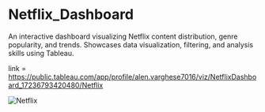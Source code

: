 # Netflix_Dashboard
An interactive dashboard visualizing Netflix content distribution, genre popularity, and trends. Showcases data visualization, filtering, and analysis skills using Tableau.

link = 
https://public.tableau.com/app/profile/alen.varghese7016/viz/NetflixDashboard_17236793420480/Netflix

![Netflix](https://github.com/user-attachments/assets/9a5c5f20-0fe3-4856-a768-03ef74acce52)
